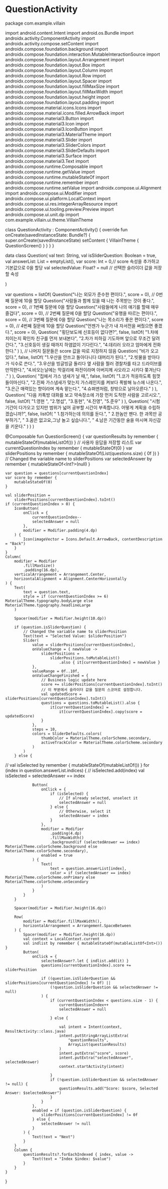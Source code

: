 QuestionActivity
==================================
package com.example.villain

import android.content.Intent
import android.os.Bundle
import androidx.activity.ComponentActivity
import androidx.activity.compose.setContent
import androidx.compose.foundation.background
import androidx.compose.foundation.interaction.MutableInteractionSource
import androidx.compose.foundation.layout.Arrangement
import androidx.compose.foundation.layout.Box
import androidx.compose.foundation.layout.Column
import androidx.compose.foundation.layout.Row
import androidx.compose.foundation.layout.Spacer
import androidx.compose.foundation.layout.fillMaxSize
import androidx.compose.foundation.layout.fillMaxWidth
import androidx.compose.foundation.layout.height
import androidx.compose.foundation.layout.padding
import androidx.compose.material.icons.Icons
import androidx.compose.material.icons.filled.ArrowBack
import androidx.compose.material3.Button
import androidx.compose.material3.Icon
import androidx.compose.material3.IconButton
import androidx.compose.material3.MaterialTheme
import androidx.compose.material3.Slider
import androidx.compose.material3.SliderColors
import androidx.compose.material3.SliderDefaults
import androidx.compose.material3.Surface
import androidx.compose.material3.Text
import androidx.compose.runtime.Composable
import androidx.compose.runtime.getValue
import androidx.compose.runtime.mutableStateOf
import androidx.compose.runtime.remember
import androidx.compose.runtime.setValue
import androidx.compose.ui.Alignment
import androidx.compose.ui.Modifier
import androidx.compose.ui.platform.LocalContext
import androidx.compose.ui.res.integerArrayResource
import androidx.compose.ui.tooling.preview.Preview
import androidx.compose.ui.unit.dp
import com.example.villain.ui.theme.VillainTheme


class QuestionActivity : ComponentActivity() {
    override fun onCreate(savedInstanceState: Bundle?) {
        super.onCreate(savedInstanceState)
        setContent {
            VillainTheme {
                QuestionScreen()
            }
        }
    }
}


data class Question(
    val text: String,
    val isSliderQuestion: Boolean = true,
    val answerList: List<String> = emptyList(),
    var score: Int = 0,// score 속성을 추가하고 기본값으로 0을 할당
    val selectedValue: Float? = null // 선택한 슬라이더 값을 저장할 속성

)

var questions = listOf(
    Question("나는 외모가 준수한 편이다.", score = 0), // 0번째 질문에 10을 할당
    Question("사람들과 함께 있을 때 나는 주목받는 것이 좋다.", score = 0), // 1번째 질문에 0을 할당
    Question("사람들에게 나의 얘기를 할때 매우 즐겁다", score = 0), // 2번째 질문에 0을 할당
    Question("유행을 따르는 편이다.", score = 0), // 3번째 질문에 0을 할당
    Question("나는 목소리가 좋은 편이다.", score = 0), // 4번째 질문에 10을 할당
    Question("언젠가 누군가 내 자서전을 써줬으면 좋겠다.", score = 0),
    Question(
        "횡단보도에 신호등이 없다면?",
        false,
        listOf(
            "1.차에 치이는지 확인차 친구를 먼저 보내본다",
            "2.차가 피하길 기도하며 앞으로 무조건 달려간다.",
            "3.신호등이 생길 때까지 하염없이 기다린다.",
            "4.데리러 오라고 엄마에게 전화한다."
        )
    ),
    // 나머지 질문들은 score 값을 따로 지정하지 않음
    Question(
        "비가 오고 있다.",
        false,
        listOf(
            "1.우산을 안쓰고 돌아다니다 대머리가 된다.",
            "2.빗물을 받아다가 식수로 쓴다.",
            "3.우산을 빙글빙글 돌리다 옆 사람을 찔러 경찰차를 타고 드라이브를 만끽한다.",
            "4.비오는날에는 막걸리에 파전이라며 아버지께 사오라고 시키다 쫒겨난다 ."
        )
    ),
    Question(
        "집에서 가스 냄새가 날 때,",
        false,
        listOf(
            "1.코가 적응하도록 힘껏 들이마신다.",
            "2.진짜 가스냄새가 맞는지 가스레인지를 켜보다 폭발해 뉴스에 나온다.",
            "3.은근 매력있는 향이라며 계속 맡는다.",
            "4.슈펴맨처럼, 창밖으로 날아오른다."
        )
    ),
    Question(
        "다음 카톡방 대화를 보고 약속장소에 가장 먼저 도착한 사람을 고르시오.",
        false,
        listOf(
            "1.영현 ", "2.명섭", "3.동현", "4.진영", "5.준우"
        )
    ),
    Question(
        "시험 기간이 다가오고 있지만 범위가 넓어 공부할 시간이 부족합니다. 어떻게 계획을 수립하겠습니까?",
        false,
        listOf(
            " 1.참가하는데 의의를 둔다.",
            " 2.한놈만 팬다. 한 과목만 공부하기.",
            " 3.꿈은 없고요,그냥 놀고 싶습니다.",
            " 4.남은 기간동안 술을 마시며 자신감을 키운다."
        )
    )
)


@Composable
fun QuestionScreen() {
    var questionResults by remember { mutableStateOf(mutableListOf<String>()) } // 사용자 응답을 저장할 리스트
    var currentQuestionIndex by remember { mutableStateOf(0) }
    var sliderPositions by remember { mutableStateOf(List(questions.size) { 0f }) } // Changed the variable name to sliderPositions
    var selectedAnswer by remember { mutableStateOf<Int?>(null) }

    var question = questions[currentQuestionIndex]
    var score by remember {
        mutableStateOf(0)
    }

    val sliderPosition =
        sliderPositions[currentQuestionIndex].toInt()
    if (currentQuestionIndex > 0) {
        IconButton(
            onClick = {
                currentQuestionIndex--
                selectedAnswer = null
            },
            modifier = Modifier.padding(4.dp)
        ) {
            Icon(imageVector = Icons.Default.ArrowBack, contentDescription = "Back")
        }
    }
    Column(
        modifier = Modifier
            .fillMaxSize()
            .padding(16.dp),
        verticalArrangement = Arrangement.Center,
        horizontalAlignment = Alignment.CenterHorizontally
    ) {
        Text(
            text = question.text,
            style = if (currentQuestionIndex >= 6) MaterialTheme.typography.bodyLarge else MaterialTheme.typography.headlineLarge
        )

        Spacer(modifier = Modifier.height(10.dp))

        if (question.isSliderQuestion) {
            // Changed the variable name to sliderPosition
            Text(text = "Selected Value: $sliderPosition")
            Slider(
                value = sliderPositions[currentQuestionIndex],
                onValueChange = { newValue ->
                    sliderPositions =
                        sliderPositions.toMutableList()
                            .also { it[currentQuestionIndex] = newValue }
                },
                valueRange = 0f..10f,
                onValueChangeFinished = {
                    // Business logic update here
                    score += sliderPositions[currentQuestionIndex].toInt()
                    // 이 부분에서 슬라이더 값을 질문의 스코어로 설정합니다.
                    val updatedScore = sliderPositions[currentQuestionIndex].toInt()
                    questions = questions.toMutableList().also {
                        it[currentQuestionIndex] =
                            it[currentQuestionIndex].copy(score = updatedScore)
                    }
                },
                steps = 10,
                colors = SliderDefaults.colors(
                    thumbColor = MaterialTheme.colorScheme.secondary,
                    activeTrackColor = MaterialTheme.colorScheme.secondary
                )
            )
        } else {
//            val isSelected by remember { mutableStateOf(mutableListOf<Int>()) }
            for (index in question.answerList.indices) {
//                isSelected.add(index)
                val isSelected = selectedAnswer == index

                Button(
                    onClick = {
                        if (isSelected) {
                            // If already selected, unselect it
                            selectedAnswer = null
                        } else {
                            // Otherwise, select it
                            selectedAnswer = index
                        }
                    },
                    modifier = Modifier
                        .padding(4.dp)
                        .fillMaxWidth()
                        .background(if (selectedAnswer == index) MaterialTheme.colorScheme.background else MaterialTheme.colorScheme.secondary),
                    enabled = true
                ) {
                    Text(
                        text = question.answerList[index],
                        color = if (selectedAnswer == index) MaterialTheme.colorScheme.onPrimary else MaterialTheme.colorScheme.onSecondary
                    )
                }
            }
        }

        Spacer(modifier = Modifier.height(16.dp))

        Row(
            modifier = Modifier.fillMaxWidth(),
            horizontalArrangement = Arrangement.SpaceBetween
        ) {
            Spacer(modifier = Modifier.height(16.dp))
            val context = LocalContext.current
            val indlist by remember { mutableStateOf(mutableListOf<Int>()) }
            Button(
                onClick = {
                    selectedAnswer?.let { indlist.add(it) }
                    questions[currentQuestionIndex].score += sliderPosition

                    if ((question.isSliderQuestion && sliderPositions[currentQuestionIndex] != 0f) ||
                        (!question.isSliderQuestion && selectedAnswer != null)
                    ) {
                        if (currentQuestionIndex < questions.size - 1) {
                            currentQuestionIndex++
                            selectedAnswer = null

                        } else {

                            val intent = Intent(context, ResultActivity::class.java)
                            intent.putStringArrayListExtra(
                                "questionResults",
                                ArrayList(questionResults)
                            )
                            intent.putExtra("score", score)
                            intent.putExtra("selectedAnswer", selectedAnswer)
                            context.startActivity(intent)

                        }
                        if (!question.isSliderQuestion && selectedAnswer != null) {
                            questionResults.add("Score: $score, Selected Answer: $selectedAnswer")
                        }
                    }
                },
                enabled = if (question.isSliderQuestion) {
                    sliderPositions[currentQuestionIndex] != 0f
                } else {
                    selectedAnswer != null
                }
            ) {
                Text(text = "Next")
            }
        }
        Column {
            questionResults?.forEachIndexed { index, value ->
                Text(text = "Index $index: $value")
            }
        }
    }
}
